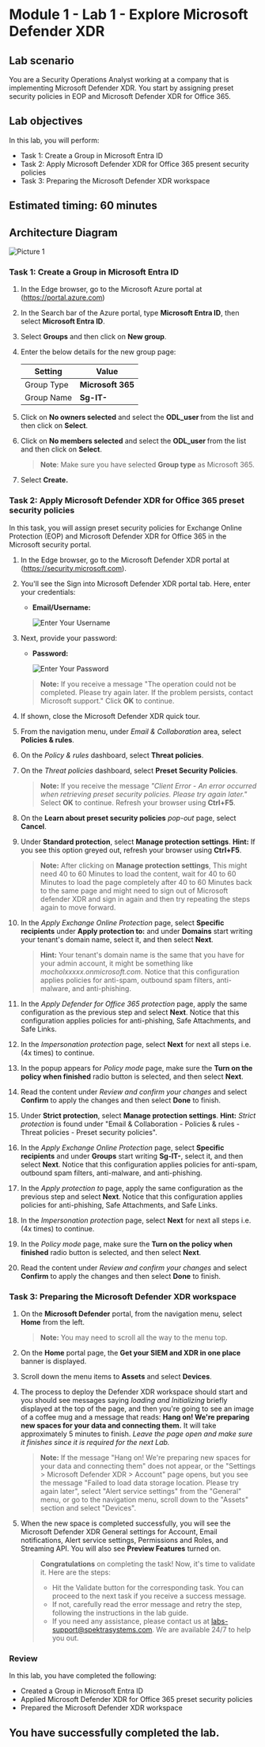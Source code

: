 # Module 1 - Lab 1 - Explore Microsoft Defender XDR

## Lab scenario
 You are a Security Operations Analyst working at a company that is implementing Microsoft Defender XDR. You start by assigning preset security policies in EOP and Microsoft Defender XDR for Office 365.

## Lab objectives
In this lab, you will perform:
- Task 1: Create a Group in Microsoft Entra ID
- Task 2: Apply Microsoft Defender XDR for Office 365 present security policies
- Task 3: Preparing the Microsoft Defender XDR workspace
    
## Estimated timing: 60 minutes

## Architecture Diagram

  ![Picture 1](../Media/2024-07-23.png)

### Task 1: Create a Group in Microsoft Entra ID

1. In the Edge browser, go to the Microsoft Azure portal at (https://portal.azure.com)

1. In the Search bar of the Azure portal, type **Microsoft Entra ID**, then select **Microsoft Entra ID**.

1. Select **Groups** and then click on **New group**.

1. Enter the below details for the new group page:

   |Setting|Value|
    |---|---|
    |Group Type| **Microsoft 365** |
    |Group Name| **Sg-IT-<inject key="DeploymentID" enableCopy="false"/>** |

1. Click on **No owners selected** and select the **ODL_user <inject key="DeploymentID" enableCopy="false"/>** from the list and then click on **Select**.

1. Click on **No members selected** and select the **ODL_user <inject key="DeploymentID" enableCopy="false"/>** from the list and then click on **Select**.

   > **Note**: Make sure you have selected **Group type** as Microsoft 365.

1. Select **Create.**

### Task 2: Apply Microsoft Defender XDR for Office 365 preset security policies

In this task, you will assign preset security policies for Exchange Online Protection (EOP) and Microsoft Defender XDR for Office 365 in the Microsoft  security portal.

1. In the Edge browser, go to the Microsoft  Defender XDR portal at (https://security.microsoft.com).

1. You'll see the Sign into Microsoft Defender XDR portal tab. Here, enter your credentials:
 
   - **Email/Username:** <inject key="AzureAdUserEmail"></inject>
 
       ![Enter Your Username](../Media/sc900-image-1.png)
 
1. Next, provide your password:
 
   - **Password:** <inject key="AzureAdUserPassword"></inject>
 
       ![Enter Your Password](../Media/sc900-image-2.png)

    >**Note:** If you receive a message "The operation could not be completed. Please try again later. If the problem persists, contact Microsoft support." Click **OK** to continue.

1. If shown, close the Microsoft Defender XDR quick tour.

1. From the navigation menu, under *Email & Collaboration* area, select **Policies & rules**.

1. On the *Policy & rules* dashboard, select **Threat policies**.

1. On the *Threat policies* dashboard, select **Preset Security Policies**.

    >**Note:** If you receive the message *"Client Error - An error occurred when retrieving preset security policies. Please try again later."* Select **OK** to continue. Refresh your browser using **Ctrl+F5**.

1. On the **Learn about preset security policies** *pop-out* page, select **Cancel**.

1. Under **Standard protection**, select **Manage protection settings**. **Hint:** If you see this option greyed out, refresh your browser using **Ctrl+F5**.

    >**Note:** After clicking on **Manage protection settings**, This might need 40 to 60 Minutes to load the content, wait for 40 to 60 Minutes to load the page completely after 40 to 60 Minutes back to the same page and might need to sign out of Microsoft defender XDR and sign in again and then try repeating the steps again to move forward. 

1. In the *Apply Exchange Online Protection* page, select **Specific recipients** under **Apply protection to:** and under **Domains** start writing your tenant's domain name, select it, and then select **Next**.
                                                                              
    >**Hint:** Your tenant's domain name is the same that you have for your admin account, it might be something like *mocholxxxxx.onmicrosoft.com*. Notice that this configuration applies policies for anti-spam, outbound spam filters, anti-malware, and anti-phishing. 

1. In the *Apply Defender for Office 365 protection* page, apply the same configuration as the previous step and select **Next**. Notice that this configuration applies policies for anti-phishing, Safe Attachments, and Safe Links.

1. In the *Impersonation protection* page, select **Next** for next all steps i.e. (4x times) to continue.

1. In the popup appears for *Policy mode* page, make sure the **Turn on the policy when finished** radio button is selected, and then select **Next**.

1. Read the content under *Review and confirm your changes* and select **Confirm** to apply the changes and then select **Done** to finish.

1. Under **Strict protection**, select **Manage protection settings**. **Hint:** *Strict protection* is found under "Email & Collaboration - Policies & rules - Threat policies - Preset security policies".

1. In the *Apply Exchange Online Protection* page, select **Specific recipients** and under **Groups** start writing **Sg-IT-<inject key="DeploymentID" enableCopy="false"/>**, select it, and then select **Next**. Notice that this configuration applies policies for anti-spam, outbound spam filters, anti-malware, and anti-phishing.

1. In the *Apply protection to* page, apply the same configuration as the previous step and select **Next**. Notice that this configuration applies policies for anti-phishing, Safe Attachments, and Safe Links.

1. In the *Impersonation protection* page, select **Next** for next all steps i.e. (4x times) to continue.

1. In the *Policy mode* page, make sure the **Turn on the policy when finished** radio button is selected, and then select **Next**.

1. Read the content under *Review and confirm your changes* and select **Confirm** to apply the changes and then select **Done** to finish.

### Task 3: Preparing the Microsoft Defender XDR workspace

1. On the **Microsoft Defender** portal, from the navigation menu, select **Home** from the left.

    >**Note:** You may need to scroll all the way to the menu top.

1. On the **Home** portal page, the **Get your SIEM and XDR in one place** banner is displayed.

1. Scroll down the menu items to **Assets** and select **Devices**.

1. The process to deploy the Defender XDR workspace should start and you should see messages saying *loading and Initializing* briefly displayed at the top of the page, and then you're going to see an image of a coffee mug and a message that reads: **Hang on! We're preparing new spaces for your data and connecting them.** It will take approximately 5 minutes to finish. *Leave the page open and make sure it finishes since it is required for the next Lab.*

   >**Note:** If the message "Hang on! We're preparing new spaces for your data and connecting them" does not appear, or the "Settings > Microsoft Defender XDR > Account" page opens, but you see the message "Failed to load data storage location. Please try again later", select "Alert service settings" from the "General" menu, or go to the navigation menu, scroll down to the "Assets" section and select "Devices".

1. When the new space is completed successfully, you will see the Microsoft Defender XDR General settings for Account, Email notifications, Alert service settings, Permissions and Roles, and Streaming API. You will also see **Preview Features** turned on.

   > **Congratulations** on completing the task! Now, it's time to validate it. Here are the steps:
   > - Hit the Validate button for the corresponding task. You can proceed to the next task if you receive a success message.
   > - If not, carefully read the error message and retry the step, following the instructions in the lab guide.
   > - If you need any assistance, please contact us at labs-support@spektrasystems.com. We are available 24/7 to help you out.

   <validation step="cd91c5ce-77b6-4769-8216-ebe3792185a5" />

### Review
 In this lab, you have completed the following:
   - Created a Group in Microsoft Entra ID
   - Applied Microsoft Defender XDR for Office 365 preset security policies
   - Prepared the Microsoft Defender XDR workspace

## You have successfully completed the lab.
